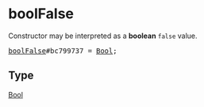 # boolFalse

Constructor may be interpreted as a **boolean** `false` value.

<pre>
<a href="../constructor/boolFalse.md">boolFalse</a>#bc799737 = <a href="../type/Bool.md">Bool</a>;
</pre>

## Type

<a href="../type/Bool.md">Bool</a>

